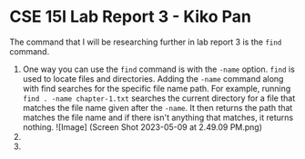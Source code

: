 # CSE 15l Lab Report 3 - Kiko Pan 

The command that I will be researching further in lab report 3 is the ```find``` command. 

1. One way you can use the ```find``` command is with the ```-name``` option. ```find``` is used to locate files and directories. Adding the ```-name``` command along with find searches for the specific file name path. For example, running ```find . -name chapter-1.txt``` searches the current directory for a file that matches the file name given after the ```-name```. It then returns the path that matches the file name and if there isn't anything that matches, it returns nothing.
![Image] (Screen Shot 2023-05-09 at 2.49.09 PM.png)
2. 
3. 
